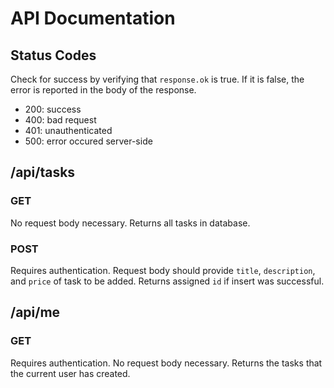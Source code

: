 # API Documentation

## Status Codes

Check for success by verifying that `response.ok` is true.
If it is false, the error is reported in the body of the response.

- 200: success
- 400: bad request
- 401: unauthenticated
- 500: error occured server-side

## /api/tasks

### GET

No request body necessary. Returns all tasks in database.

### POST

Requires authentication.
Request body should provide `title`, `description`, and `price` of task to be added. Returns assigned `id` if insert was successful.

## /api/me

### GET

Requires authentication.
No request body necessary. Returns the tasks that the current user has created.
